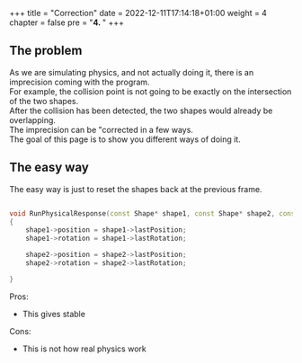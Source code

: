+++
title = "Correction"
date = 2022-12-11T17:14:18+01:00
weight = 4
chapter = false
pre = "<b>4. </b>"
+++

## The problem

As we are simulating physics, and not actually doing it, there is an imprecision coming with the program.\
For example, the collision point is not going to be exactly on the intersection of the two shapes.\
After the collision has been detected, the two shapes would already be overlapping.\
The imprecision can be "corrected in a few ways.\
The goal of this page is to show you different ways of doing it.

## The easy way

The easy way is just to reset the shapes back at the previous frame.

```cpp

void RunPhysicalResponse(const Shape* shape1, const Shape* shape2, const CollisionInfo& it)
{
    shape1->position = shape1->lastPosition;
    shape1->rotation = shape1->lastRotation;

    shape2->position = shape2->lastPosition;
    shape2->rotation = shape2->lastRotation;

}

```

Pros:
- This gives stable

Cons:
- This is not how real physics work


